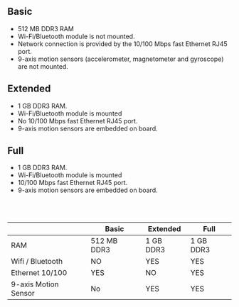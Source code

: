 ## Basic

* 512 MB DDR3 RAM
* Wi-Fi/Bluetooth module is not mounted.
* Network connection is provided by the 10/100 Mbps fast Ethernet RJ45 port.
* 9-axis motion sensors (accelerometer, magnetometer and gyroscope) are not mounted.

## Extended

* 1 GB DDR3 RAM.
* Wi-Fi/Bluetooth module is mounted
* No 10/100 Mbps fast Ethernet RJ45 port.
* 9-axis motion sensors are embedded on board.

## Full
* 1 GB DDR3 RAM.
* Wi-Fi/Bluetooth module is mounted
* 10/100 Mbps fast Ethernet RJ45 port.
* 9-axis motion sensors are embedded on board.


<br><br>

|                      | Basic       | Extended  | Full      |
|----------------------|-------------|-----------|-----------|
| RAM                  | 512 MB DDR3 | 1 GB DDR3 | 1 GB DDR3 |
| Wifi / Bluetooth     | NO          | YES       | YES       |
| Ethernet 10/100      | YES         | NO        | YES       |
| 9-axis Motion Sensor | No          | YES       | YES       |

